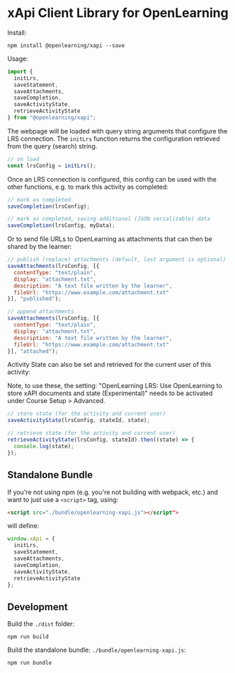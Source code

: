 # xApi Client Library for OpenLearning

Install:

```
npm install @openlearning/xapi --save 
```

Usage:

```javascript
import {
  initLrs,
  saveStatement,
  saveAttachments,
  saveCompletion,
  saveActivityState,
  retrieveActivityState
} from "@openlearning/xapi";
```

The webpage will be loaded with query string arguments that configure the LRS connection.
The `initLrs` function returns the configuration retrieved from the query (search) string.
```javascript
// on load
const lrsConfig = initLrs();
```

Once an LRS connection is configured, this config can be used with the other functions,
e.g. to mark this activity as completed:
```javascript
// mark as completed
saveCompletion(lrsConfig);

// mark as completed, saving additional (JSON serializable) data
saveCompletion(lrsConfig, myData);
```

Or to send file URLs to OpenLearning as attachments that can then be shared by the learner:
```javascript
// publish (replace) attachments (default, last argument is optional)
saveAttachments(lrsConfig, [{
  contentType: "text/plain",
  display: "attachment.txt",
  description: "A text file written by the learner",
  fileUrl: "https://www.example.com/attachment.txt"
}], "published");

// append attachments
saveAttachments(lrsConfig, [{
  contentType: "text/plain",
  display: "attachment.txt",
  description: "A text file written by the learner",
  fileUrl: "https://www.example.com/attachment.txt"
}], "attached");
```

Activity State can also be set and retrieved for the current user of this activity:

Note, to use these, the setting: "OpenLearning LRS: Use OpenLearning to store xAPI documents and state (Experimental)"
needs to be activated under Course Setup > Advanced.
```javascript
// store state (for the activity and current user)
saveActivityState(lrsConfig, stateId, state);

// retrieve state (for the activity and current user)
retrieveActivityState(lrsConfig, stateId).then((state) => {
  console.log(state);
});

```

## Standalone Bundle

If you're not using npm (e.g. you're not building with webpack, etc.) and want to just use a `<script>` tag, using:

```html
<script src="./bundle/openlearning-xapi.js"></script">
```

will define:
```javascript
window.xApi = {
  initLrs,
  saveStatement,
  saveAttachments,
  saveCompletion,
  saveActivityState,
  retrieveActivityState
};
```

## Development

Build the `./dist` folder:
```
npm run build
```

Build the standalone bundle: `./bundle/openlearning-xapi.js`:
```
npm run bundle
```
